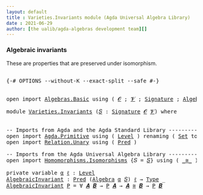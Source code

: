 ```yaml
---
layout: default
title : Varieties.Invariants module (Agda Universal Algebra Library)
date : 2021-06-29
author: [the ualib/agda-algebras development team][]
---
```


### Algebraic invariants

These are properties that are preserved under isomorphism.

<pre class="Agda">

<a id="266" class="Symbol">{-#</a> <a id="270" class="Keyword">OPTIONS</a> <a id="278" class="Pragma">--without-K</a> <a id="290" class="Pragma">--exact-split</a> <a id="304" class="Pragma">--safe</a> <a id="311" class="Symbol">#-}</a>


<a id="317" class="Keyword">open</a> <a id="322" class="Keyword">import</a> <a id="329" href="Algebras.Basic.html" class="Module">Algebras.Basic</a> <a id="344" class="Keyword">using</a> <a id="350" class="Symbol">(</a> <a id="352" href="Algebras.Basic.html#1155" class="Generalizable">𝓞</a> <a id="354" class="Symbol">;</a> <a id="356" href="Algebras.Basic.html#1157" class="Generalizable">𝓥</a> <a id="358" class="Symbol">;</a> <a id="360" href="Algebras.Basic.html#3581" class="Function">Signature</a> <a id="370" class="Symbol">;</a> <a id="372" href="Algebras.Basic.html#6023" class="Function">Algebra</a> <a id="380" class="Symbol">)</a>

<a id="383" class="Keyword">module</a> <a id="390" href="Varieties.Invariants.html" class="Module">Varieties.Invariants</a> <a id="411" class="Symbol">(</a><a id="412" href="Varieties.Invariants.html#412" class="Bound">𝑆</a> <a id="414" class="Symbol">:</a> <a id="416" href="Algebras.Basic.html#3581" class="Function">Signature</a> <a id="426" href="Algebras.Basic.html#1155" class="Generalizable">𝓞</a> <a id="428" href="Algebras.Basic.html#1157" class="Generalizable">𝓥</a><a id="429" class="Symbol">)</a> <a id="431" class="Keyword">where</a>


<a id="439" class="Comment">-- Imports from Agda and the Agda Standard Library ---------------------</a>
<a id="512" class="Keyword">open</a> <a id="517" class="Keyword">import</a> <a id="524" href="Agda.Primitive.html" class="Module">Agda.Primitive</a> <a id="539" class="Keyword">using</a> <a id="545" class="Symbol">(</a> <a id="547" href="Agda.Primitive.html#597" class="Postulate">Level</a> <a id="553" class="Symbol">)</a> <a id="555" class="Keyword">renaming</a> <a id="564" class="Symbol">(</a> <a id="566" href="Agda.Primitive.html#326" class="Primitive">Set</a> <a id="570" class="Symbol">to</a> <a id="573" class="Primitive">Type</a> <a id="578" class="Symbol">)</a>
<a id="580" class="Keyword">open</a> <a id="585" class="Keyword">import</a> <a id="592" href="Relation.Unary.html" class="Module">Relation.Unary</a> <a id="607" class="Keyword">using</a> <a id="613" class="Symbol">(</a> <a id="615" href="Relation.Unary.html#1101" class="Function">Pred</a> <a id="620" class="Symbol">)</a>

<a id="623" class="Comment">-- Imports from the Agda Universal Algebra Library -------------------------------------------</a>
<a id="718" class="Keyword">open</a> <a id="723" class="Keyword">import</a> <a id="730" href="Homomorphisms.Isomorphisms.html" class="Module">Homomorphisms.Isomorphisms</a> <a id="757" class="Symbol">{</a><a id="758" class="Argument">𝑆</a> <a id="760" class="Symbol">=</a> <a id="762" href="Varieties.Invariants.html#412" class="Bound">𝑆</a><a id="763" class="Symbol">}</a> <a id="765" class="Keyword">using</a> <a id="771" class="Symbol">(</a> <a id="773" href="Homomorphisms.Isomorphisms.html#2293" class="Record Operator">_≅_</a> <a id="777" class="Symbol">)</a>

<a id="780" class="Keyword">private</a> <a id="788" class="Keyword">variable</a> <a id="797" href="Varieties.Invariants.html#797" class="Generalizable">α</a> <a id="799" href="Varieties.Invariants.html#799" class="Generalizable">ℓ</a> <a id="801" class="Symbol">:</a> <a id="803" href="Agda.Primitive.html#597" class="Postulate">Level</a>
<a id="AlgebraicInvariant"></a><a id="809" href="Varieties.Invariants.html#809" class="Function">AlgebraicInvariant</a> <a id="828" class="Symbol">:</a> <a id="830" href="Relation.Unary.html#1101" class="Function">Pred</a> <a id="835" class="Symbol">(</a><a id="836" href="Algebras.Basic.html#6023" class="Function">Algebra</a> <a id="844" href="Varieties.Invariants.html#797" class="Generalizable">α</a> <a id="846" href="Varieties.Invariants.html#412" class="Bound">𝑆</a><a id="847" class="Symbol">)</a> <a id="849" href="Varieties.Invariants.html#799" class="Generalizable">ℓ</a> <a id="851" class="Symbol">→</a> <a id="853" href="Varieties.Invariants.html#573" class="Primitive">Type</a> <a id="858" class="Symbol">_</a>
<a id="860" href="Varieties.Invariants.html#809" class="Function">AlgebraicInvariant</a> <a id="879" href="Varieties.Invariants.html#879" class="Bound">P</a> <a id="881" class="Symbol">=</a> <a id="883" class="Symbol">∀</a> <a id="885" href="Varieties.Invariants.html#885" class="Bound">𝑨</a> <a id="887" href="Varieties.Invariants.html#887" class="Bound">𝑩</a> <a id="889" class="Symbol">→</a> <a id="891" href="Varieties.Invariants.html#879" class="Bound">P</a> <a id="893" href="Varieties.Invariants.html#885" class="Bound">𝑨</a> <a id="895" class="Symbol">→</a> <a id="897" href="Varieties.Invariants.html#885" class="Bound">𝑨</a> <a id="899" href="Homomorphisms.Isomorphisms.html#2293" class="Record Operator">≅</a> <a id="901" href="Varieties.Invariants.html#887" class="Bound">𝑩</a> <a id="903" class="Symbol">→</a> <a id="905" href="Varieties.Invariants.html#879" class="Bound">P</a> <a id="907" href="Varieties.Invariants.html#887" class="Bound">𝑩</a>

</pre>
